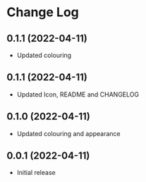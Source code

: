 # Change Log

## 0.1.1 (2022-04-11)
- Updated colouring

## 0.1.1 (2022-04-11)
- Updated Icon, README and CHANGELOG

## 0.1.0 (2022-04-11)
- Updated colouring and appearance

## 0.0.1 (2022-04-11)
- Initial release
